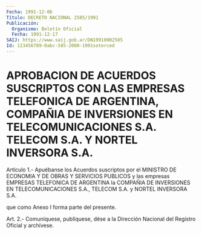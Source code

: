 ```yaml
---
Fecha: 1991-12-06
Título: DECRETO NACIONAL 2585/1991
Publicación:
  Organismo: Boletín Oficial
  Fecha: 1991-12-17
SAIJ: https://www.saij.gob.ar/DN19910002585
Id: 123456789-0abc-585-2000-1991soterced
---
```

# APROBACION DE ACUERDOS SUSCRIPTOS CON LAS EMPRESAS TELEFONICA DE ARGENTINA, COMPAÑIA DE INVERSIONES EN TELECOMUNICACIONES S.A. TELECOM S.A. Y NORTEL INVERSORA S.A.

<a id="1"></a>
Artículo 1.- Apuébanse los Acuerdos suscriptos por el MINISTRO DE ECONOMIA Y DE OBRAS Y SERVICIOS PUBLICOS  y las empresas EMPRESAS TELEFONICA DE ARGENTINA la COMPAÑIA DE INVERSIONES EN TELECOMUNICACIONES S.A., TELECOM S.A. y NORTEL INVERSORA S.A.

que como Anexo I forma parte del presente.

<a id="2"></a>
Art. 2.- Comuníquese, publíquese, dése a la Dirección Nacional del Registro Oficial y archívese.